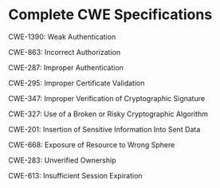 

# Complete CWE Specifications

CWE-1390: Weak Authentication

CWE-863: Incorrect Authorization

CWE-287: Improper Authentication

CWE-295: Improper Certificate Validation

CWE-347: Improper Verification of Cryptographic Signature

CWE-327: Use of a Broken or Risky Cryptographic Algorithm

CWE-201: Insertion of Sensitive Information Into Sent Data

CWE-668: Exposure of Resource to Wrong Sphere

CWE-283: Unverified Ownership

CWE-613: Insufficient Session Expiration